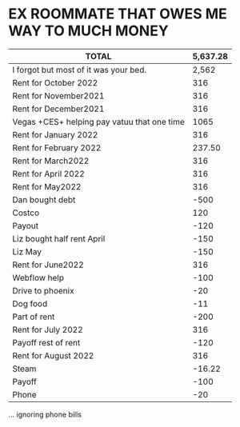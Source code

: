 # EX ROOMMATE THAT OWES ME WAY TO MUCH MONEY

|   TOTAL                                        |   5,637.28|
|------------------------------------------------|-----------|
|   I forgot but most of it was your bed.        |   2,562   |
|   Rent for October 2022                        |   316     |
|   Rent for November2021                        |   316     |
|   Rent for December2021                        |   316     |
|   Vegas +CES+ helping pay vatuu that one time  |   1065    |
|   Rent for January 2022                        |   316     |
|   Rent for February 2022                       |   237.50  |
|   Rent for March2022                           |   316     |
|   Rent for April 2022                          |   316     |
|   Rent for May2022                             |   316     |
|   Dan bought debt                              |   -500    |
|   Costco                                       |   120     |
|   Payout                                       |   -120    |
|   Liz bought half rent April                   |   -150    |
|   Liz May                                      |   -150    |
|   Rent for June2022                            |   316     |
|   Webflow help                                 |   -100    |
|   Drive to phoenix                             |   -20     |
|   Dog food                                     |   -11     |
|   Part of rent                                 |   -200    |
|   Rent for July 2022                           |   316     |
|   Payoff rest of rent                          |   -120    |
|   Rent for August 2022                         |   316     |
|   Steam                                        |   -16.22  |
|   Payoff                                       |   -100    |
|   Phone                                        |   -20     |

... ignoring phone bills
